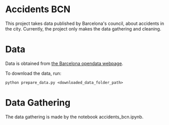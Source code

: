 # Accidents BCN

This project takes data published by Barcelona's council, about accidents in the city.
Currently, the project only makes the data gathering and cleaning.

# Data

Data is obtained from [the Barcelona opendata webpage](https://opendata-ajuntament.barcelona.cat/data/en/dataset?q=accidents&sort=fecha_publicacion+desc).

To download the data, run:

    python prepare_data.py <downloaded_data_folder_path>

# Data Gathering

The data gathering is made by the notebook accidents_bcn.ipynb.
